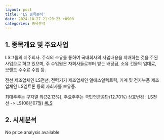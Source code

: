 ```yaml
---
layout: post
title: 'LS 종목분석'
date: 2024-10-27 21:20:23 +0900
categories: 종목분석
---
```


## 1. 종목개요 및 주요사업

LS그룹의 지주회사. 주식의 소유를 통하여 국내회사의 사업내용을 지배하는 것을 주된 사업으로 하고 있으며, 주 수입원은 자회사들로부터 받는 배당금, 소유 건물의 임대료, 브랜드 수수료 수입 등. 

전선 제조업체인 LS전선, 전력기기 제조업체인 엘에스일렉트릭, 기계 및 전자부품 제조업체인 LS엠트론 등의 자회사를 보유중.

최대주주는 구자열 외(32.13%), 주요주주는 국민연금공단(12.70%) 상호변경 : LS전선 -> LS(08년07월)
[#LS](#)

## 2. 시세분석

No price analysis available

